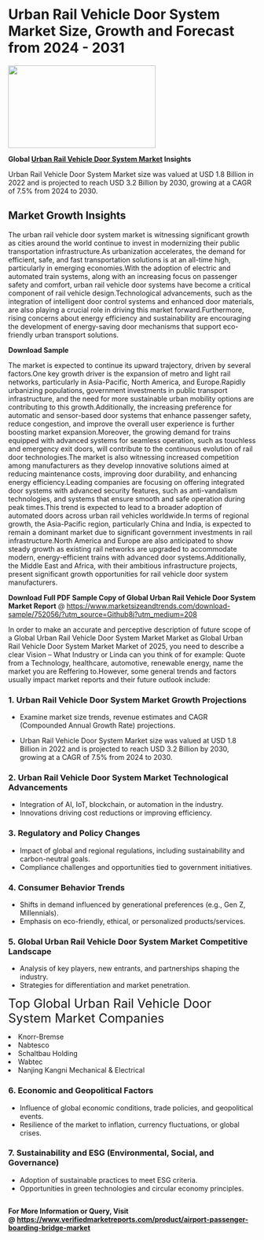 <H1>Urban Rail Vehicle Door System Market Size, Growth and Forecast from 2024 - 2031</H1><img class="aligncenter size-medium wp-image-584254" src="https://thirdeyenews.in/wp-content/uploads/2024/09/Global-Market-Research-300x168.jpeg" alt="" width="300" height="168" /><p><strong>Global&nbsp;<a href="https://www.marketsizeandtrends.com/download-sample/752056/?utm_source=Github8j?utm_medium=208">Urban Rail Vehicle Door System Market</a> Insights</strong></p><p>Urban Rail Vehicle Door System Market size was valued at USD 1.8 Billion in 2022 and is projected to reach USD 3.2 Billion by 2030, growing at a CAGR of 7.5% from 2024 to 2030.</p><p><h2>Market Growth Insights</h2> <p>The urban rail vehicle door system market is witnessing significant growth as cities around the world continue to invest in modernizing their public transportation infrastructure.As urbanization accelerates, the demand for efficient, safe, and fast transportation solutions is at an all-time high, particularly in emerging economies.With the adoption of electric and automated train systems, along with an increasing focus on passenger safety and comfort, urban rail vehicle door systems have become a critical component of rail vehicle design.Technological advancements, such as the integration of intelligent door control systems and enhanced door materials, are also playing a crucial role in driving this market forward.Furthermore, rising concerns about energy efficiency and sustainability are encouraging the development of energy-saving door mechanisms that support eco-friendly urban transport solutions.</p> <p><strong>Download Sample</strong></p> <p>The market is expected to continue its upward trajectory, driven by several factors.One key growth driver is the expansion of metro and light rail networks, particularly in Asia-Pacific, North America, and Europe.Rapidly urbanizing populations, government investments in public transport infrastructure, and the need for more sustainable urban mobility options are contributing to this growth.Additionally, the increasing preference for automatic and sensor-based door systems that enhance passenger safety, reduce congestion, and improve the overall user experience is further boosting market expansion.Moreover, the growing demand for trains equipped with advanced systems for seamless operation, such as touchless and emergency exit doors, will contribute to the continuous evolution of rail door technologies.The market is also witnessing increased competition among manufacturers as they develop innovative solutions aimed at reducing maintenance costs, improving door durability, and enhancing energy efficiency.Leading companies are focusing on offering integrated door systems with advanced security features, such as anti-vandalism technologies, and systems that ensure smooth and safe operation during peak times.This trend is expected to lead to a broader adoption of automated doors across urban rail vehicles worldwide.In terms of regional growth, the Asia-Pacific region, particularly China and India, is expected to remain a dominant market due to significant government investments in rail infrastructure.North America and Europe are also anticipated to show steady growth as existing rail networks are upgraded to accommodate modern, energy-efficient trains with advanced door systems.Additionally, the Middle East and Africa, with their ambitious infrastructure projects, present significant growth opportunities for rail vehicle door system manufacturers.<p><span class=""><strong>Download Full PDF Sample Copy of Global Urban Rail Vehicle Door System Market Report</strong> @ <a href="https://www.marketsizeandtrends.com/download-sample/752056/?utm_source=Github8j?utm_medium=208" target="_blank">https://www.marketsizeandtrends.com/download-sample/752056/?utm_source=Github8j?utm_medium=208</a></span></p><p>In order to make an accurate and perceptive description of future scope of a Global&nbsp;Urban Rail Vehicle Door System Market Market as Global&nbsp;Urban Rail Vehicle Door System Market Market of 2025, you need to describe a clear Vision &ndash; What Industry or Linda can you think of for example: Quote from a Technology, healthcare, automotive, renewable energy, name the market you are Reffering to.However, some general trends and factors usually impact market reports and their future outlook include:</p><h3>1.&nbsp;<strong>Urban Rail Vehicle Door System Market Growth Projections</strong></h3><ul><li>Examine market size trends, revenue estimates and CAGR (Compounded Annual Growth Rate) projections.</li><li><p>Urban Rail Vehicle Door System Market size was valued at USD 1.8 Billion in 2022 and is projected to reach USD 3.2 Billion by 2030, growing at a CAGR of 7.5% from 2024 to 2030.</p></li></ul><h3>2.&nbsp;<strong>Urban Rail Vehicle Door System Market Technological Advancements</strong></h3><ul><li>Integration of AI, IoT, blockchain, or automation in the industry.</li><li>Innovations driving cost reductions or improving efficiency.</li></ul><h3>3.&nbsp;<strong>Regulatory and Policy Changes</strong></h3><ul><li>Impact of global and regional regulations, including sustainability and carbon-neutral goals.</li><li>Compliance challenges and opportunities tied to government initiatives.</li></ul><h3>4.&nbsp;<strong>Consumer Behavior Trends</strong></h3><ul><li>Shifts in demand influenced by generational preferences (e.g., Gen Z, Millennials).</li><li>Emphasis on eco-friendly, ethical, or personalized products/services.</li></ul><h3>5.&nbsp;<strong>Global Urban Rail Vehicle Door System Market Competitive Landscape</strong></h3><ul><li>Analysis of key players, new entrants, and partnerships shaping the industry.</li><li>Strategies for differentiation and market penetration.</li></ul><p data-pm-slice="1 1 []"><span style="color: inherit; font-family: inherit; font-size: 25px;">Top Global Urban Rail Vehicle Door System Market Companies</span></p><div class="" data-test-id=""><p><li>Knorr-Bremse</li><li> Nabtesco</li><li> Schaltbau Holding</li><li> Wabtec</li><li> Nanjing Kangni Mechanical & Electrical</li></p></div><h3>6.&nbsp;<strong>Economic and Geopolitical Factors</strong></h3><ul><li>Influence of global economic conditions, trade policies, and geopolitical events.</li><li>Resilience of the market to inflation, currency fluctuations, or global crises.</li></ul><h3>7.&nbsp;<strong>Sustainability and ESG (Environmental, Social, and Governance)</strong></h3><ul><li>Adoption of sustainable practices to meet ESG criteria.</li><li>Opportunities in green technologies and circular economy principles.</li></ul><h2><strong style="font-size: 14px;">For More Information or Query, Visit @&nbsp;</strong><a style="background-color: #ffffff; font-size: 14px;" href="https://www.marketsizeandtrends.com/report/urban-rail-vehicle-door-system-market/" target="_blank">https://www.verifiedmarketreports.com/product/airport-passenger-boarding-bridge-market</a></h2>